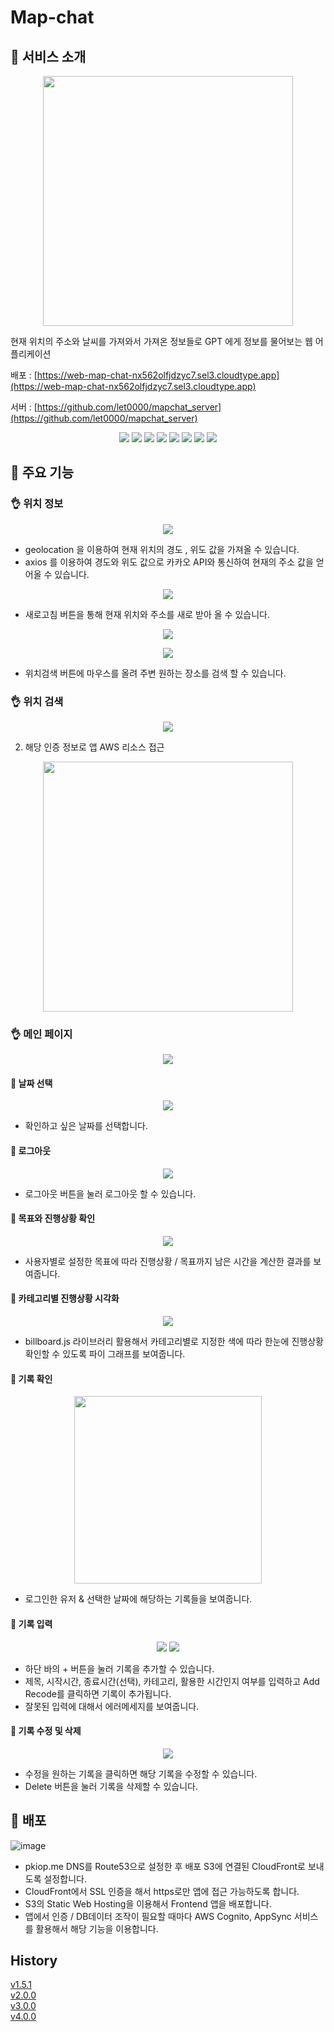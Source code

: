 # Map-chat

## 🌟 서비스 소개
<p align='center'>
<img width='400px' src='https://user-images.githubusercontent.com/21376061/227160347-99b0d147-8c54-4bc5-b5de-2ae51e99ef48.png'>
</p>

   현재 위치의 주소와 날씨를 가져와서 가져온 정보들로 GPT 에게 정보를 물어보는 웹 어플리케이션

배포 : [https://web-map-chat-nx562olfjdzyc7.sel3.cloudtype.app](https://web-map-chat-nx562olfjdzyc7.sel3.cloudtype.app)

서버 : [https://github.com/let0000/mapchat_server](https://github.com/let0000/mapchat_server)

<p align='center'>
    <img src="https://img.shields.io/badge/react-v18.2.0-61DAFB?logo=React"/>
   <img src="https://img.shields.io/badge/react responsive-v9.0.2-61DAFB?logo=React"/>
   <img src="https://img.shields.io/badge/@reduxjs/toolkit-^1.9.3-764ABC?logo=Redux"/>
   <img src="https://img.shields.io/badge/react redux-^8.0.5-764ABC?logo=Redux"/>
    <img src="https://img.shields.io/badge/@mui/material-^5.11.13-007fff?logo=mui"/>
   <img src="https://img.shields.io/badge/@mui/icons material-^5.11.11-007fff?logo=mui"/>
   <img src="https://img.shields.io/badge/axios-^1.3.4-5A29E4?logo=Axios"/>
   <img src="https://img.shields.io/badge/react kakao maps sdk-^1.1.6-ffcd00?logo=Kakao"/>
</p>
    
## 🌟 주요 기능

### 👌 위치 정보

<p align='center'>
  <img src="https://user-images.githubusercontent.com/21376061/227169377-9636f4a5-14a6-459a-8f74-2513156860a5.png"/>
</p>

* geolocation 을 이용하여 현재 위치의 경도 , 위도 값을 가져올 수 있습니다.
* axios 를 이용하여 경도와 위도 값으로 카카오 API와 통신하여 현재의 주소 값을 얻어올 수 있습니다. 

<p align='center'>
  <img src="https://user-images.githubusercontent.com/21376061/227169213-a8f3cb94-2e04-4d1d-b2ae-5d0792539d6e.png"/>
</p>

* 새로고침 버튼을 통해 현재 위치와 주소를 새로 받아 올 수 있습니다.

<p align='center'>
  <img src="https://user-images.githubusercontent.com/21376061/227169304-33dc8b88-c581-4397-b795-6bd40b414197.png"/>
</p>
<p align='center'>
 <img src="https://user-images.githubusercontent.com/21376061/227169645-50fdf4c0-9975-45c5-8a5c-15a40b332aab.png"/>
</p>

* 위치검색 버튼에 마우스를 올려 주변 원하는 장소를 검색 할 수 있습니다. 

### 👌 위치 검색

<p align='center'>
  <img src="https://i.imgur.com/cayJ1tS.png"/>
</p>

2. 해당 인증 정보로 앱 AWS 리소스 접근

<p align='center'>
  <img width='400px' src="https://i.imgur.com/2fauXLL.png"/>
</p>

### 👌 메인 페이지 

<p align='center'>
  <img src="https://i.imgur.com/OfcRKIR.png"/>
</p>

#### 🧐 날짜 선택

<p align='center'>
  <img src="https://i.imgur.com/ZwZ7NaV.png"/>
</p>

* 확인하고 싶은 날짜를 선택합니다.

#### 🧐 로그아웃

<p align='center'>
  <img src="https://i.imgur.com/0XwLErm.png"/>
</p>

* 로그아웃 버튼을 눌러 로그아웃 할 수 있습니다.

#### 🧐 목표와 진행상황 확인

<p align='center'>
  <img src="https://i.imgur.com/ft58UEm.png"/>
</p>

* 사용자별로 설정한 목표에 따라 진행상황 / 목표까지 남은 시간을 계산한 결과를 보여줍니다.

#### 🧐 카테고리별 진행상황 시각화

<p align='center'>
  <img src="https://i.imgur.com/JM5UECe.png"/>
</p>

* billboard.js 라이브러리 활용해서 카테고리별로 지정한 색에 따라 한눈에 진행상황 확인할 수 있도록 파이 그래프를 보여줍니다.

#### 🧐 기록 확인

<p align='center'>
  <img width='300px' src="https://i.imgur.com/gH3vhi2.png"/>
</p>

* 로그인한 유저 & 선택한 날짜에 해당하는 기록들을 보여줍니다.

#### 🧐 기록 입력

<p align='center'>
  <img src="https://i.imgur.com/MAvCAkA.png"/>
  <img src="https://i.imgur.com/4PaVjla.png"/>
</p>

* 하단 바의 + 버튼을 눌러 기록을 추가할 수 있습니다.
* 제목, 시작시간, 종료시간(선택), 카테고리, 활용한 시간인지 여부를 입력하고 Add Recode를 클릭하면 기록이 추가됩니다.
* 잘못된 입력에 대해서 에러메세지를 보여줍니다.

#### 🧐 기록 수정 및 삭제

<p align='center'>
  <img src="https://i.imgur.com/UmHAlBL.gif"/>
</p>

* 수정을 원하는 기록을 클릭하면 해당 기록을 수정할 수 있습니다.
* Delete 버튼을 눌러 기록을 삭제할 수 있습니다.

## 🌟 배포

![image](https://user-images.githubusercontent.com/34783156/104201255-e465a580-546c-11eb-9dc9-5fd9e05aba38.png)

* pkiop.me DNS를 Route53으로 설정한 후 배포 S3에 연결된 CloudFront로 보내도록 설정합니다.
* CloudFront에서 SSL 인증을 해서 https로만 앱에 접근 가능하도록 합니다.
* S3의 Static Web Hosting을 이용해서 Frontend 앱을 배포합니다.
* 앱에서 인증 / DB데이터 조작이 필요할 때마다 AWS Cognito, AppSync 서비스를 활용해서 해당 기능을 이용합니다.

## History

[v1.5.1](https://github.com/pkiop/lifemanager/wiki/v1.5.1)  
[v2.0.0](https://github.com/pkiop/lifemanager/wiki/v2.0.0)  
[v3.0.0](https://github.com/pkiop/lifemanager/wiki/v3.0.0)  
[v4.0.0](https://github.com/pkiop/lifemanager/wiki/v4.0.0) 
